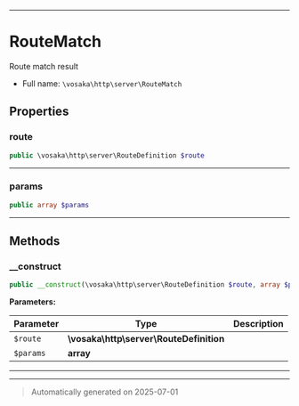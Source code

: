 ***

# RouteMatch

Route match result



* Full name: `\vosaka\http\server\RouteMatch`



## Properties


### route



```php
public \vosaka\http\server\RouteDefinition $route
```






***

### params



```php
public array $params
```






***

## Methods


### __construct



```php
public __construct(\vosaka\http\server\RouteDefinition $route, array $params): mixed
```








**Parameters:**

| Parameter | Type | Description |
|-----------|------|-------------|
| `$route` | **\vosaka\http\server\RouteDefinition** |  |
| `$params` | **array** |  |





***


***
> Automatically generated on 2025-07-01
